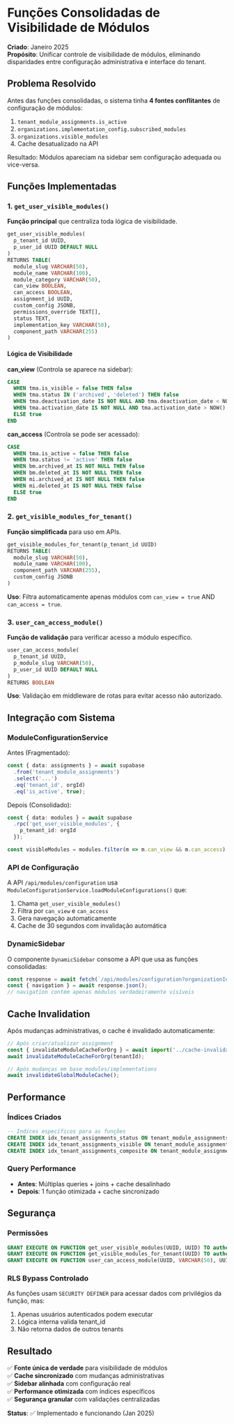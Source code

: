 # Funções Consolidadas de Visibilidade de Módulos

**Criado**: Janeiro 2025  
**Propósito**: Unificar controle de visibilidade de módulos, eliminando disparidades entre configuração administrativa e interface do tenant.

## Problema Resolvido

Antes das funções consolidadas, o sistema tinha **4 fontes conflitantes** de configuração de módulos:
1. `tenant_module_assignments.is_active`
2. `organizations.implementation_config.subscribed_modules`
3. `organizations.visible_modules`
4. Cache desatualizado na API

Resultado: Módulos apareciam na sidebar sem configuração adequada ou vice-versa.

## Funções Implementadas

### 1. `get_user_visible_modules()`

**Função principal** que centraliza toda lógica de visibilidade.

```sql
get_user_visible_modules(
  p_tenant_id UUID,
  p_user_id UUID DEFAULT NULL
)
RETURNS TABLE(
  module_slug VARCHAR(50),
  module_name VARCHAR(100), 
  module_category VARCHAR(50),
  can_view BOOLEAN,
  can_access BOOLEAN,
  assignment_id UUID,
  custom_config JSONB,
  permissions_override TEXT[],
  status TEXT,
  implementation_key VARCHAR(50),
  component_path VARCHAR(255)
)
```

#### Lógica de Visibilidade

**can_view** (Controla se aparece na sidebar):
```sql
CASE 
  WHEN tma.is_visible = false THEN false
  WHEN tma.status IN ('archived', 'deleted') THEN false
  WHEN tma.deactivation_date IS NOT NULL AND tma.deactivation_date < NOW() THEN false
  WHEN tma.activation_date IS NOT NULL AND tma.activation_date > NOW() THEN false
  ELSE true
END
```

**can_access** (Controla se pode ser acessado):
```sql
CASE 
  WHEN tma.is_active = false THEN false
  WHEN tma.status != 'active' THEN false
  WHEN bm.archived_at IS NOT NULL THEN false
  WHEN bm.deleted_at IS NOT NULL THEN false
  WHEN mi.archived_at IS NOT NULL THEN false
  WHEN mi.deleted_at IS NOT NULL THEN false
  ELSE true
END
```

### 2. `get_visible_modules_for_tenant()`

**Função simplificada** para uso em APIs.

```sql
get_visible_modules_for_tenant(p_tenant_id UUID)
RETURNS TABLE(
  module_slug VARCHAR(50),
  module_name VARCHAR(100),
  component_path VARCHAR(255),
  custom_config JSONB
)
```

**Uso**: Filtra automaticamente apenas módulos com `can_view = true` AND `can_access = true`.

### 3. `user_can_access_module()`

**Função de validação** para verificar acesso a módulo específico.

```sql
user_can_access_module(
  p_tenant_id UUID,
  p_module_slug VARCHAR(50),
  p_user_id UUID DEFAULT NULL
)
RETURNS BOOLEAN
```

**Uso**: Validação em middleware de rotas para evitar acesso não autorizado.

## Integração com Sistema

### ModuleConfigurationService

Antes (Fragmentado):
```typescript
const { data: assignments } = await supabase
  .from('tenant_module_assignments')
  .select('...')
  .eq('tenant_id', orgId)
  .eq('is_active', true);
```

Depois (Consolidado):
```typescript
const { data: modules } = await supabase
  .rpc('get_user_visible_modules', {
    p_tenant_id: orgId
  });

const visibleModules = modules.filter(m => m.can_view && m.can_access);
```

### API de Configuração

A API `/api/modules/configuration` usa `ModuleConfigurationService.loadModuleConfigurations()` que:
1. Chama `get_user_visible_modules()`
2. Filtra por `can_view` e `can_access`  
3. Gera navegação automaticamente
4. Cache de 30 segundos com invalidação automática

### DynamicSidebar

O componente `DynamicSidebar` consome a API que usa as funções consolidadas:
```typescript
const response = await fetch(`/api/modules/configuration?organizationId=${orgId}`);
const { navigation } = await response.json();
// navigation contém apenas módulos verdadeiramente visíveis
```

## Cache Invalidation

Após mudanças administrativas, o cache é invalidado automaticamente:

```typescript
// Após criar/atualizar assignment
const { invalidateModuleCacheForOrg } = await import('../cache-invalidation');
await invalidateModuleCacheForOrg(tenantId);

// Após mudanças em base_modules/implementations  
await invalidateGlobalModuleCache();
```

## Performance

### Índices Criados
```sql
-- Índices específicos para as funções
CREATE INDEX idx_tenant_assignments_status ON tenant_module_assignments(tenant_id, status);
CREATE INDEX idx_tenant_assignments_visible ON tenant_module_assignments(tenant_id, is_visible);
CREATE INDEX idx_tenant_assignments_composite ON tenant_module_assignments(tenant_id, is_active, is_visible, status);
```

### Query Performance
- **Antes**: Múltiplas queries + joins + cache desalinhado
- **Depois**: 1 função otimizada + cache sincronizado

## Segurança

### Permissões
```sql
GRANT EXECUTE ON FUNCTION get_user_visible_modules(UUID, UUID) TO authenticated;
GRANT EXECUTE ON FUNCTION get_visible_modules_for_tenant(UUID) TO authenticated; 
GRANT EXECUTE ON FUNCTION user_can_access_module(UUID, VARCHAR(50), UUID) TO authenticated;
```

### RLS Bypass Controlado
As funções usam `SECURITY DEFINER` para acessar dados com privilégios da função, mas:
1. Apenas usuários autenticados podem executar
2. Lógica interna valida tenant_id
3. Não retorna dados de outros tenants

## Resultado

✅ **Fonte única de verdade** para visibilidade de módulos  
✅ **Cache sincronizado** com mudanças administrativas  
✅ **Sidebar alinhada** com configuração real  
✅ **Performance otimizada** com índices específicos  
✅ **Segurança granular** com validações centralizadas

**Status**: ✅ Implementado e funcionando (Jan 2025)